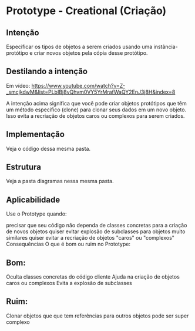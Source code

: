 # Prototype - Creational (Criação)

## Intenção

Especificar os tipos de objetos a serem criados usando uma instância-protótipo e criar novos objetos pela cópia desse protótipo.

## Destilando a intenção

Em vídeo: https://www.youtube.com/watch?v=Z-_smcjkdwM&list=PLbIBj8vQhvm0VY5YrMrafWaQY2EnJ3j8H&index=8

A intenção acima significa que você pode criar objetos protótipos que têm um método específico (clone) para clonar seus dados em um novo objeto. Isso evita a recriação de objetos caros ou complexos para serem criados.

## Implementação

Veja o código dessa mesma pasta.

## Estrutura

Veja a pasta diagramas nessa mesma pasta.

## Aplicabilidade

Use o Prototype quando:

precisar que seu código não dependa de classes concretas para a criação de novos objetos
quiser evitar explosão de subclasses para objetos muito similares
quiser evitar a recriação de objetos "caros" ou "complexos"
Consequências
O que é bom ou ruim no Prototype:

## Bom:

Oculta classes concretas do código cliente
Ajuda na criação de objetos caros ou complexos
Evita a explosão de subclasses

## Ruim:

Clonar objetos que que tem referências para outros objetos pode ser super complexo